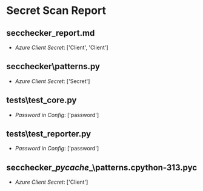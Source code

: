 # Secret Scan Report

## secchecker_report.md
- *Azure Client Secret*: ['Client', 'Client']
## secchecker\patterns.py
- *Azure Client Secret*: ['Secret']
## tests\test_core.py
- *Password in Config*: ['password']
## tests\test_reporter.py
- *Password in Config*: ['password']
## secchecker\__pycache__\patterns.cpython-313.pyc
- *Azure Client Secret*: ['Client']
